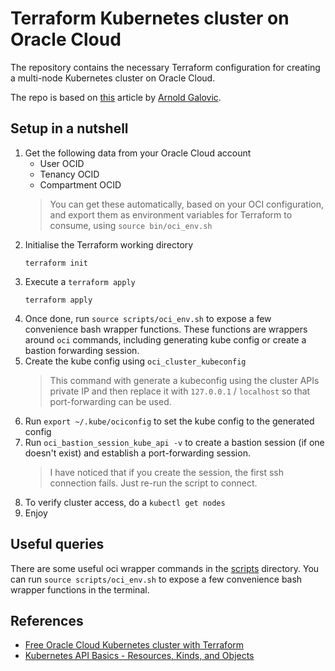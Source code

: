 # Terraform Kubernetes cluster on Oracle Cloud

The repository contains the necessary Terraform configuration for creating a
multi-node Kubernetes cluster on Oracle Cloud. 

The repo is based on [this][free_oracle_tf] article by [Arnold Galovic][arnold].

## Setup in a nutshell

1. Get the following data from your Oracle Cloud account
    * User OCID
    * Tenancy OCID
    * Compartment OCID
   > You can get these automatically, based on your OCI configuration, and export them as
   > environment variables for Terraform to consume, using `source bin/oci_env.sh`
2. Initialise the Terraform working directory
   ```shell
   terraform init
   ```
3. Execute a `terraform apply`
   ```shell
   terraform apply
   ```
4. Once done, run `source scripts/oci_env.sh` to expose a few convenience bash wrapper functions.
   These functions are wrappers around `oci` commands, including generating kube config or
   create a bastion forwarding session.
5. Create the kube config using `oci_cluster_kubeconfig`
   > This command with generate a kubeconfig using the cluster APIs private IP and then
   > replace it with `127.0.0.1` / `localhost` so that port-forwarding can be used.
6. Run `export ~/.kube/ociconfig` to set the kube config to the generated config
7. Run `oci_bastion_session_kube_api -v` to create a bastion session (if one doesn't exist)
   and establish a port-forwarding session.
   > I have noticed that if you create the session, the first ssh connection fails. Just re-run
   > the script to connect.
8. To verify cluster access, do a `kubectl get nodes`
9. Enjoy

## Useful queries

There are some useful oci wrapper commands in the [scripts](./scripts/) directory.
You can run `source scripts/oci_env.sh` to expose a few convenience bash wrapper functions
in the terminal.

## References

- [Free Oracle Cloud Kubernetes cluster with Terraform][free_oracle_tf]
- [Kubernetes API Basics - Resources, Kinds, and Objects][api_terms]

[arnold]: https://arnoldgalovics.com/author/arnoldgalovics/
[free_oracle_tf]: https://arnoldgalovics.com/oracle-cloud-kubernetes-terraform/
[api_terms]: https://iximiuz.com/en/posts/kubernetes-api-structure-and-terminology/